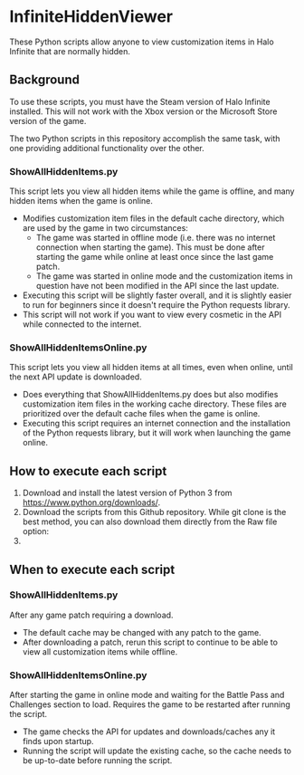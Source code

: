 # InfiniteHiddenViewer
These Python scripts allow anyone to view customization items in Halo Infinite that are normally hidden.

## Background
To use these scripts, you must have the Steam version of Halo Infinite installed. This will not work with the Xbox version or the Microsoft Store version of the game.

The two Python scripts in this repository accomplish the same task, with one providing additional functionality over the other.

### ShowAllHiddenItems.py
This script lets you view all hidden items while the game is offline, and many hidden items when the game is online.
- Modifies customization item files in the default cache directory, which are used by the game in two circumstances:
  - The game was started in offline mode (i.e. there was no internet connection when starting the game). This must be done after starting the game while online at least once since the last game patch.
  - The game was started in online mode and the customization items in question have not been modified in the API since the last update.
- Executing this script will be slightly faster overall, and it is slightly easier to run for beginners since it doesn't require the Python requests library.
- This script will not work if you want to view every cosmetic in the API while connected to the internet.

### ShowAllHiddenItemsOnline.py
This script lets you view all hidden items at all times, even when online, until the next API update is downloaded.
- Does everything that ShowAllHiddenItems.py does but also modifies customization item files in the working cache directory. These files are prioritized over the default cache files when the game is online.
- Executing this script requires an internet connection and the installation of the Python requests library, but it will work when launching the game online.

## How to execute each script
1) Download and install the latest version of Python 3 from https://www.python.org/downloads/.
2) Download the scripts from this Github repository. While git clone is the best method, you can also download them directly from the Raw file option:
3) 

## When to execute each script
### ShowAllHiddenItems.py
After any game patch requiring a download.
- The default cache may be changed with any patch to the game. 
- After downloading a patch, rerun this script to continue to be able to view all customization items while offline.

### ShowAllHiddenItemsOnline.py
After starting the game in online mode and waiting for the Battle Pass and Challenges section to load. Requires the game to be restarted after running the script.
- The game checks the API for updates and downloads/caches any it finds upon startup.
- Running the script will update the existing cache, so the cache needs to be up-to-date before running the script.
